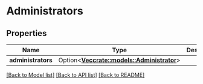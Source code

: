 # Administrators

## Properties

Name | Type | Description | Notes
------------ | ------------- | ------------- | -------------
**administrators** | Option<[**Vec<crate::models::Administrator>**](administrator.md)> |  | [optional]

[[Back to Model list]](../README.md#documentation-for-models) [[Back to API list]](../README.md#documentation-for-api-endpoints) [[Back to README]](../README.md)


